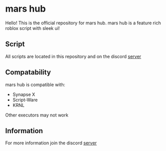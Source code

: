 # mars hub
Hello! This is the official repository for mars hub. mars hub is a feature rich roblox script with sleek ui!

## Script
All scripts are located in this repository and on the discord [server](https://discord.gg/2FRscDDTj2)

## Compatability
mars hub  is compatible with:
* Synapse X
* Script-Ware
* KRNL

Other executors may not work

## Information
For more information join the discord [server](https://discord.gg/2FRscDDTj2)
